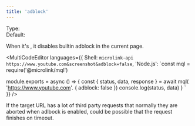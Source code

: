 ```yaml
---
title: 'adblock'
--- 
```


Type: <Type children='<boolean>'/><br/>
Default: <Type children='true'/>

When it's <Type children='true'/>, it disables builtin adblock in the current page.

<MultiCodeEditor languages={{
  Shell: `microlink-api https://www.youtube.com&screenshot&adblock=false`,
  'Node.js': `const mql = require('@microlink/mql')
 
module.exports = async () => {
  const { status, data, response } = await mql(
    'https://www.youtube.com'. { 
      adblock: false
  })
  console.log(status, data)
}
  `
  }} 
/>

If the target URL has a lot of third party requests that normally they are aborted when adlbock is enabled, could be possible that the request finishes on timeout.

